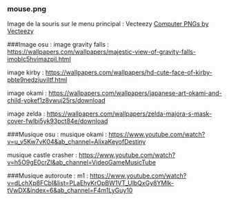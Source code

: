 ### mouse.png

Image de la souris sur le menu principal : Vecteezy <a href="https://www.vecteezy.com/free-png/computer">Computer PNGs by Vecteezy</a>

###Image osu :
image gravity falls : https://wallpapers.com/wallpapers/majestic-view-of-gravity-falls-imoblc5hvimazpil.html

image kirby : https://wallpapers.com/wallpapers/hd-cute-face-of-kirby-pbte9nedzjuviltf.html

image okami : https://wallpapers.com/wallpapers/japanese-art-okami-and-child-yokef1z8vwuj25rs/download

image zelda : https://wallpapers.com/wallpapers/zelda-majora-s-mask-cover-fwlbi5yk93pct84e/download

###Musique osu :
musique okami : https://www.youtube.com/watch?v=u_v5Kw7vK04&ab_channel=AlixaKeyofDestiny

musique castle crasher : https://www.youtube.com/watch?v=h5O9gE0crZI&ab_channel=VideoGameMusicTube

###Musique autoroute :
m1 : https://www.youtube.com/watch?v=dLchXp8FCbI&list=PLaEhyKrOpBW1VT_UlbQxGy8YMlk-tVwDX&index=6&ab_channel=F4m1LyGuy10
